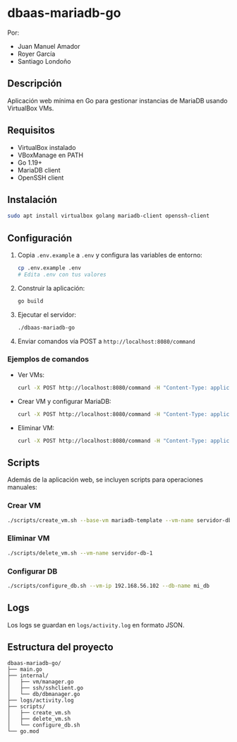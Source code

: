 # dbaas-mariadb-go

Por:

- Juan Manuel Amador
- Royer García
- Santiago Londoño

## Descripción

Aplicación web mínima en Go para gestionar instancias de MariaDB usando VirtualBox VMs.

## Requisitos

- VirtualBox instalado
- VBoxManage en PATH
- Go 1.19+
- MariaDB client
- OpenSSH client

## Instalación

```bash
sudo apt install virtualbox golang mariadb-client openssh-client
```

## Configuración

1. Copia `.env.example` a `.env` y configura las variables de entorno:
   ```bash
   cp .env.example .env
   # Edita .env con tus valores
   ```

2. Construir la aplicación:
   ```bash
   go build
   ```

3. Ejecutar el servidor:
   ```bash
   ./dbaas-mariadb-go
   ```

3. Enviar comandos vía POST a `http://localhost:8080/command`

### Ejemplos de comandos

- Ver VMs:
  ```bash
  curl -X POST http://localhost:8080/command -H "Content-Type: application/json" -d '{"action": "view"}'
  ```

- Crear VM y configurar MariaDB:
  ```bash
  curl -X POST http://localhost:8080/command -H "Content-Type: application/json" -d '{"action": "create", "vm_name": "testvm", "db_name": "testdb", "disk_path": "/path/to/mariadb-template.vdi"}'
  ```

- Eliminar VM:
  ```bash
  curl -X POST http://localhost:8080/command -H "Content-Type: application/json" -d '{"action": "delete", "vm_name": "testvm"}'
  ```

## Scripts

Además de la aplicación web, se incluyen scripts para operaciones manuales:

### Crear VM
```bash
./scripts/create_vm.sh --base-vm mariadb-template --vm-name servidor-db-1 --disk-path /path/to/multiattach.vdi --db-name mi_db
```

### Eliminar VM
```bash
./scripts/delete_vm.sh --vm-name servidor-db-1
```

### Configurar DB
```bash
./scripts/configure_db.sh --vm-ip 192.168.56.102 --db-name mi_db
```

## Logs

Los logs se guardan en `logs/activity.log` en formato JSON.

## Estructura del proyecto

```
dbaas-mariadb-go/
├── main.go
├── internal/
│   ├── vm/manager.go
│   ├── ssh/sshclient.go
│   └── db/dbmanager.go
├── logs/activity.log
├── scripts/
│   ├── create_vm.sh
│   ├── delete_vm.sh
│   └── configure_db.sh
└── go.mod
```
